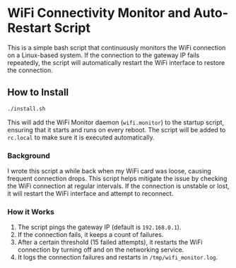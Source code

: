 # WiFi Connectivity Monitor and Auto-Restart Script

This is a simple bash script that continuously monitors the WiFi connection on a Linux-based system. If the connection to the gateway IP fails repeatedly, the script will automatically restart the WiFi interface to restore the connection.

## How to Install

```bash
./install.sh
```
This will add the WiFi Monitor daemon (`wifi.monitor`) to the startup script, ensuring that it starts and runs on every reboot. The script will be added to `rc.local` to make sure it is executed automatically.


### Background

I wrote this script a while back when my WiFi card was loose, causing frequent connection drops. This script helps mitigate the issue by checking the WiFi connection at regular intervals. If the connection is unstable or lost, it will restart the WiFi interface and attempt to reconnect.

### How it Works

1. The script pings the gateway IP (default is `192.168.0.1`).
2. If the connection fails, it keeps a count of failures.
3. After a certain threshold (15 failed attempts), it restarts the WiFi connection by turning off and on the networking service.
4. It logs the connection failures and restarts in `/tmp/wifi_monitor.log`.

